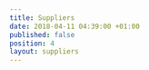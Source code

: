 ```yaml
---
title: Suppliers
date: 2018-04-11 04:39:00 +01:00
published: false
position: 4
layout: suppliers
---
```


